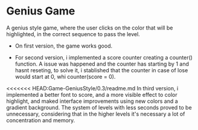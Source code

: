 # Genius Game

A genius style game, where the user clicks on the color that will be highlighted, in the correct sequence to pass the level.

- On first version, the game works good.

- For  second version, i implemented a score counter creating a counter() function. A issue was happened and the counter has starting by 1 and hasnt reseting, to solve it, i stablished that the counter in case of lose would start at 0, whi counter(score = 0).

<<<<<<< HEAD:Game-GeniusStyle/0.3/readme.md
In third version, i implemented a better font to score, and a more visible effect to color highlight, and maked interface improvements using new colors and a gradient background. The system of levels with less seconds proved to be unnecessary, considering that in the higher levels it's necessary a lot of concentration and memory.